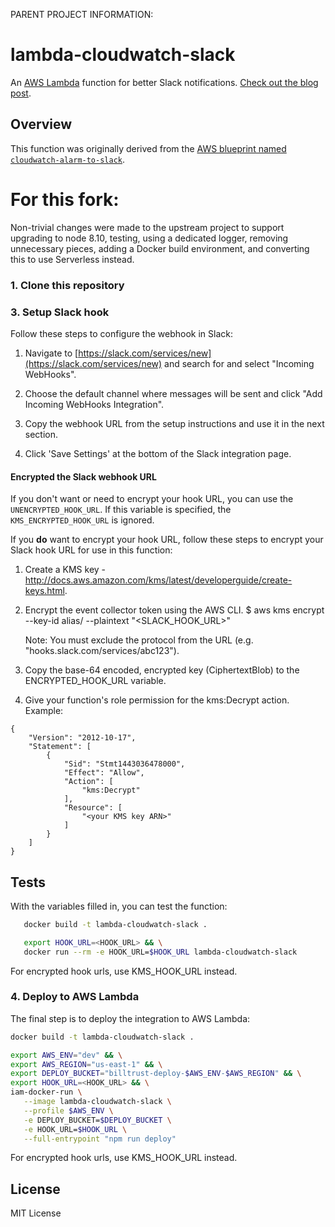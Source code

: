 PARENT PROJECT INFORMATION:

# lambda-cloudwatch-slack

An [AWS Lambda](http://aws.amazon.com/lambda/) function for better Slack notifications. 
[Check out the blog post](https://assertible.com/blog/npm-package-lambda-cloudwatch-slack).

## Overview

This function was originally derived from the
[AWS blueprint named `cloudwatch-alarm-to-slack`](https://aws.amazon.com/blogs/aws/new-slack-integration-blueprints-for-aws-lambda/).

# For this fork:

Non-trivial changes were made to the upstream project to support upgrading to node 8.10, testing, using a dedicated logger, removing unnecessary pieces, adding a Docker build environment, and converting this to use Serverless instead.

### 1. Clone this repository

### 3. Setup Slack hook

Follow these steps to configure the webhook in Slack:

  1. Navigate to
     [https://slack.com/services/new](https://slack.com/services/new)
     and search for and select "Incoming WebHooks".

  3. Choose the default channel where messages will be sent and click
     "Add Incoming WebHooks Integration".

  4. Copy the webhook URL from the setup instructions and use it in
     the next section.

  5. Click 'Save Settings' at the bottom of the Slack integration
     page.

#### Encrypted the Slack webhook URL

If you don't want or need to encrypt your hook URL, you can use the
`UNENCRYPTED_HOOK_URL`.  If this variable is specified, the
`KMS_ENCRYPTED_HOOK_URL` is ignored.

If you **do** want to encrypt your hook URL, follow these steps to
encrypt your Slack hook URL for use in this function:

  1. Create a KMS key -
     http://docs.aws.amazon.com/kms/latest/developerguide/create-keys.html.

  2. Encrypt the event collector token using the AWS CLI.
     $ aws kms encrypt --key-id alias/<KMS key name> --plaintext "<SLACK_HOOK_URL>"

     Note: You must exclude the protocol from the URL
     (e.g. "hooks.slack.com/services/abc123").

  3. Copy the base-64 encoded, encrypted key (CiphertextBlob) to the
     ENCRYPTED_HOOK_URL variable.

  4. Give your function's role permission for the kms:Decrypt action.
     Example:

```
{
    "Version": "2012-10-17",
    "Statement": [
        {
            "Sid": "Stmt1443036478000",
            "Effect": "Allow",
            "Action": [
                "kms:Decrypt"
            ],
            "Resource": [
                "<your KMS key ARN>"
            ]
        }
    ]
}
```

## Tests

With the variables filled in, you can test the function:

```bash
   docker build -t lambda-cloudwatch-slack .

   export HOOK_URL=<HOOK_URL> && \
   docker run --rm -e HOOK_URL=$HOOK_URL lambda-cloudwatch-slack
```

For encrypted hook urls, use KMS_HOOK_URL instead.

### 4. Deploy to AWS Lambda

The final step is to deploy the integration to AWS Lambda:

```bash
docker build -t lambda-cloudwatch-slack .

export AWS_ENV="dev" && \
export AWS_REGION="us-east-1" && \
export DEPLOY_BUCKET="billtrust-deploy-$AWS_ENV-$AWS_REGION" && \
export HOOK_URL=<HOOK_URL> && \
iam-docker-run \
   --image lambda-cloudwatch-slack \
   --profile $AWS_ENV \
   -e DEPLOY_BUCKET=$DEPLOY_BUCKET \
   -e HOOK_URL=$HOOK_URL \
   --full-entrypoint "npm run deploy"
```

For encrypted hook urls, use KMS_HOOK_URL instead.

## License

MIT License
